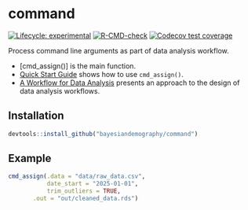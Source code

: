 
<!-- README.md is generated from README.Rmd. Please edit that file -->

# command

<!-- badges: start -->

[![Lifecycle:
experimental](https://img.shields.io/badge/lifecycle-experimental-orange.svg)](https://lifecycle.r-lib.org/articles/stages.html#experimental)
[![R-CMD-check](https://github.com/bayesiandemography/command/actions/workflows/R-CMD-check.yaml/badge.svg)](https://github.com/bayesiandemography/command/actions/workflows/R-CMD-check.yaml)
[![Codecov test
coverage](https://codecov.io/gh/bayesiandemography/command/branch/main/graph/badge.svg)](https://app.codecov.io/gh/bayesiandemography/command?branch=main)
<!-- badges: end -->

Process command line arguments as part of data analysis workflow.

- \[cmd_assign()\] is the main function.
- [Quick Start
  Guide](https://bayesiandemography.github.io/command/articles/quickstart.html)
  shows how to use `cmd_assign()`.
- [A Workflow for Data
  Analysis](https://bayesiandemography.github.io/command/articles/workflow.html)
  presents an approach to the design of data analysis workflows.

## Installation

``` r
devtools::install_github("bayesiandemography/command")
```

## Example

``` r
cmd_assign(.data = "data/raw_data.csv",
           date_start = "2025-01-01",
           trim_outliers = TRUE,
       .out = "out/cleaned_data.rds")
```
